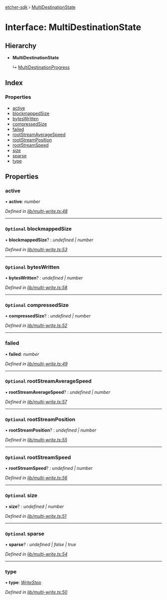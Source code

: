 [etcher-sdk](../README.md) › [MultiDestinationState](multidestinationstate.md)

# Interface: MultiDestinationState

## Hierarchy

* **MultiDestinationState**

  ↳ [MultiDestinationProgress](multidestinationprogress.md)

## Index

### Properties

* [active](multidestinationstate.md#active)
* [blockmappedSize](multidestinationstate.md#optional-blockmappedsize)
* [bytesWritten](multidestinationstate.md#optional-byteswritten)
* [compressedSize](multidestinationstate.md#optional-compressedsize)
* [failed](multidestinationstate.md#failed)
* [rootStreamAverageSpeed](multidestinationstate.md#optional-rootstreamaveragespeed)
* [rootStreamPosition](multidestinationstate.md#optional-rootstreamposition)
* [rootStreamSpeed](multidestinationstate.md#optional-rootstreamspeed)
* [size](multidestinationstate.md#optional-size)
* [sparse](multidestinationstate.md#optional-sparse)
* [type](multidestinationstate.md#type)

## Properties

###  active

• **active**: *number*

*Defined in [lib/multi-write.ts:48](https://github.com/balena-io-modules/etcher-sdk/blob/96443cd/lib/multi-write.ts#L48)*

___

### `Optional` blockmappedSize

• **blockmappedSize**? : *undefined | number*

*Defined in [lib/multi-write.ts:53](https://github.com/balena-io-modules/etcher-sdk/blob/96443cd/lib/multi-write.ts#L53)*

___

### `Optional` bytesWritten

• **bytesWritten**? : *undefined | number*

*Defined in [lib/multi-write.ts:58](https://github.com/balena-io-modules/etcher-sdk/blob/96443cd/lib/multi-write.ts#L58)*

___

### `Optional` compressedSize

• **compressedSize**? : *undefined | number*

*Defined in [lib/multi-write.ts:52](https://github.com/balena-io-modules/etcher-sdk/blob/96443cd/lib/multi-write.ts#L52)*

___

###  failed

• **failed**: *number*

*Defined in [lib/multi-write.ts:49](https://github.com/balena-io-modules/etcher-sdk/blob/96443cd/lib/multi-write.ts#L49)*

___

### `Optional` rootStreamAverageSpeed

• **rootStreamAverageSpeed**? : *undefined | number*

*Defined in [lib/multi-write.ts:57](https://github.com/balena-io-modules/etcher-sdk/blob/96443cd/lib/multi-write.ts#L57)*

___

### `Optional` rootStreamPosition

• **rootStreamPosition**? : *undefined | number*

*Defined in [lib/multi-write.ts:55](https://github.com/balena-io-modules/etcher-sdk/blob/96443cd/lib/multi-write.ts#L55)*

___

### `Optional` rootStreamSpeed

• **rootStreamSpeed**? : *undefined | number*

*Defined in [lib/multi-write.ts:56](https://github.com/balena-io-modules/etcher-sdk/blob/96443cd/lib/multi-write.ts#L56)*

___

### `Optional` size

• **size**? : *undefined | number*

*Defined in [lib/multi-write.ts:51](https://github.com/balena-io-modules/etcher-sdk/blob/96443cd/lib/multi-write.ts#L51)*

___

### `Optional` sparse

• **sparse**? : *undefined | false | true*

*Defined in [lib/multi-write.ts:54](https://github.com/balena-io-modules/etcher-sdk/blob/96443cd/lib/multi-write.ts#L54)*

___

###  type

• **type**: *[WriteStep](../README.md#writestep)*

*Defined in [lib/multi-write.ts:50](https://github.com/balena-io-modules/etcher-sdk/blob/96443cd/lib/multi-write.ts#L50)*
